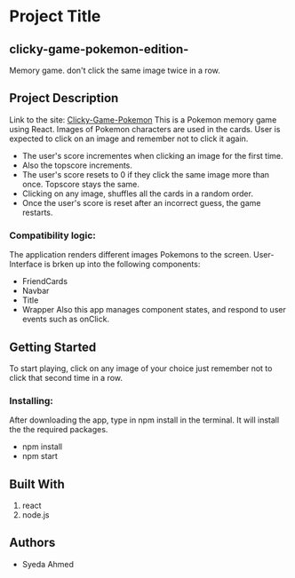 
# Project Title
## clicky-game-pokemon-edition-
Memory game. don't click the same image twice in a row. 

## Project Description
Link to the site: [Clicky-Game-Pokemon](https://github.com/sahmed1035/clicky-game-pok-mon-edition-)
This is a Pokemon memory game using React. Images of Pokemon characters are used in the cards. User is expected to click on an image and remember not to click it again. 
  
   * The user's score incrementes when clicking an image for the first time. 
   * Also the topscore increments. 
   * The user's score resets to 0 if they click the same image more than once. Topscore stays the same.
   * Clicking on any image, shuffles all the cards in a random order.
   * Once the user's score is reset after an incorrect guess, the game restarts.

### Compatibility logic:
The application renders different images Pokemons to the screen. 
User-Interface is brken up into the following components:
* FriendCards
* Navbar
* Title
* Wrapper
Also this app manages component states, and respond to user events such as onClick.

## Getting Started
To start playing, click on any image of your choice just remember not to click that second time in a row. 

### Installing:
After downloading the app, type in npm install in the terminal. It will install the the required packages. 
   * npm install 
   * npm start

## Built With
1. react
2. node.js

## Authors
* Syeda Ahmed